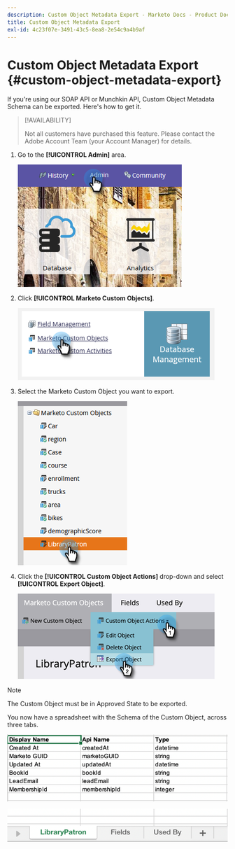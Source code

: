 ```yaml
---
description: Custom Object Metadata Export - Marketo Docs - Product Documentation
title: Custom Object Metadata Export
exl-id: 4c23f07e-3491-43c5-8ea8-2e54c9a4b9af
---
```

# Custom Object Metadata Export {#custom-object-metadata-export}

If you're using our SOAP API or Munchkin API, Custom Object Metadata Schema can be exported. Here's how to get it.

>[!AVAILABILITY]
>
>Not all customers have purchased this feature. Please contact the Adobe Account Team (your Account Manager) for details.

1. Go to the **[!UICONTROL Admin]** area.

   ![](assets/custom-object-metadata-export-1.png)

1. Click **[!UICONTROL Marketo Custom Objects]**.

   ![](assets/custom-object-metadata-export-2.png)

1. Select the Marketo Custom Object you want to export.

   ![](assets/custom-object-metadata-export-3.png)

1. Click the **[!UICONTROL Custom Object Actions]** drop-down and select **[!UICONTROL Export Object]**.

   ![](assets/custom-object-metadata-export-4.png)

>[!NOTE]
>
>The Custom Object must be in Approved State to be exported.

You now have a spreadsheet with the Schema of the Custom Object, across three tabs.

   ![](assets/custom-object-metadata-export-5.png)

   ![](assets/custom-object-metadata-export-6.png)

